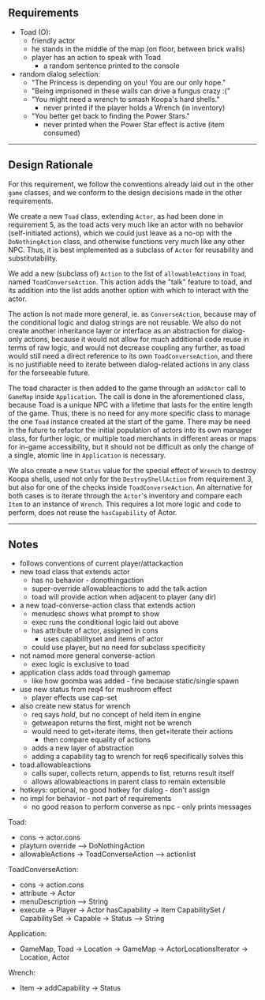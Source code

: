 ## Requirements

- Toad (O):
  - friendly actor
  - he stands in the middle of the map (on floor, between brick walls)
  - player has an action to speak with Toad
    - a random sentence printed to the console
- random dialog selection:
  - "The Princess is depending on you! You are our only hope."
  - "Being imprisoned in these walls can drive a fungus crazy :("
  - "You might need a wrench to smash Koopa's hard shells."
    - never printed if the player holds a Wrench (in inventory)
  - "You better get back to finding the Power Stars."
    - never printed when the Power Star effect is active (item consumed)

---

## Design Rationale

For this requirement, we follow the conventions already laid out in the other `game` classes, and we conform to the design decisions made in the other requirements.

We create a new `Toad` class, extending `Actor`, as had been done in requirement 5, as the toad acts very much like an actor with no behavior (self-initiated actions), which we could just leave as a no-op with the `DoNothingAction` class, and otherwise functions very much like any other NPC. Thus, it is best implemented as a subclass of `Actor` for reusability and substitutability.

We add a new (subclass of) `Action` to the list of `allowableActions` in `Toad`, named `ToadConverseAction`. This action adds the "talk" feature to toad, and its addition into the list adds another option with which to interact with the actor.

The action is not made more general, ie. as `ConverseAction`, because may of the conditional logic and dialog strings are not reusable. We also do not create another inheritance layer or interface as an abstraction for dialog-only actions, because it would not allow for much additional code reuse in terms of raw logic, and would not decrease coupling any further, as toad would still need a direct reference to its own `ToadConverseAction`, and there is no justifiable need to iterate between dialog-related actions in any class for the forseeable future.

The toad character is then added to the game through an `addActor` call to `GameMap` inside `Application`. The call is done in the aforementioned class, because Toad is a unique NPC with a lifetime that lasts for the entire length of the game. Thus, there is no need for any more specific class to manage the one `Toad` instance created at the start of the game. There may be need in the future to refactor the initial population of actors into its own manager class, for further logic, or multiple toad merchants in different areas or maps for in-game accessibility, but it should not be difficult as only the change of a single, atomic line in `Application` is necessary.

We also create a new `Status` value for the special effect of `Wrench` to destroy Koopa shells, used not only for the `DestroyShellAction` from requirement 3, but also for one of the checks inside `ToadConverseAction`. An alternative for both cases is to iterate through the `Actor`'s inventory and compare each `Item` to an instance of `Wrench`. This requires a lot more logic and code to perform, does not reuse the `hasCapability` of Actor.

---

## Notes

- follows conventions of current player/attackaction
- new toad class that extends actor
  - has no behavior - donothingaction
  - super-override allowableactions to add the talk action
  - toad will provide action when adjacent to player (any dir)
- a new toad-converse-action class that extends action
  - menudesc shows what prompt to show
  - exec runs the conditional logic laid out above
  - has attribute of actor, assigned in cons
    - uses capabilityset and items of actor
  - could use player, but no need for subclass specificity
- not named more general converse-action
  - exec logic is exclusive to toad
- application class adds toad through gamemap
  - like how goomba was added - fine because static/single spawn
- use new status from req4 for mushroom effect
  - player effects use cap-set
- also create new status for wrench
  - req says *hold*, but no concept of held item in engine
  - getweapon returns the first, might not be wrench
  - would need to get+iterate items, then get+iterate their actions
    - then compare equality of actions
  - adds a new layer of abstraction
  - adding a capability tag to wrench for req6 specifically solves this
- toad.allowableactions
  - calls super, collects return, appends to list, returns result itself
  - allows allowableactions in parent class to remain extensible
- hotkeys: optional, no good hotkey for dialog - don't assign
- no impl for behavior - not part of requirements
  - no good reason to perform converse as npc - only prints messages

Toad:
- cons -> actor.cons
- playturn override --> DoNothingAction
- allowableActions -> ToadConverseAction --> actionlist

ToadConverseAction:
- cons -> action.cons
- attribute -> Actor
- menuDescription --> String
- execute -> Player -> Actor hasCapability -> Item CapabilitySet / CapabilitySet -> Capable -> Status --> String

Application:
- GameMap, Toad -> Location -> GameMap -> ActorLocationsIterator -> Location, Actor

Wrench:
- Item -> addCapability -> Status
